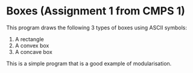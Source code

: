 # Boxes (Assignment 1 from CMPS 1)
This program draws the following 3 types of boxes using ASCII symbols:
1) A rectangle
2) A convex box
3) A concave box

This is a simple program that is a good example of modularisation.
